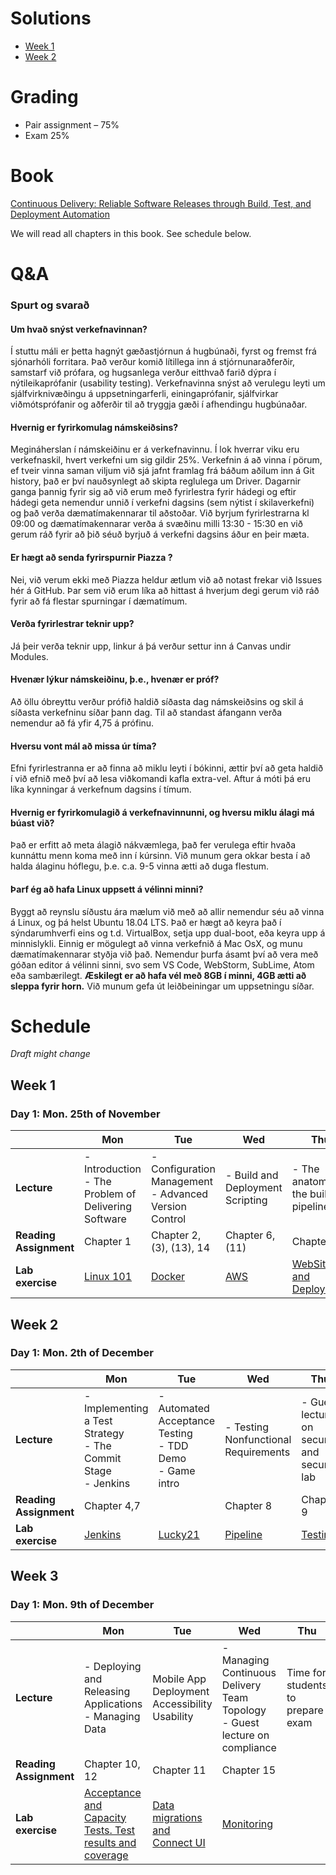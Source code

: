 # Solutions
- [Week 1](https://github.com/hgop/week1-solution-2019)
- [Week 2](https://github.com/hgop/week2-solution-2019)

# Grading

- Pair assignment – 75%
- Exam 25%

# Book

[Continuous Delivery: Reliable Software Releases through Build, Test, and Deployment Automation](https://www.amazon.com/Continuous-Delivery-Deployment-Automation-Addison-Wesley/dp/0321601912)

We will read all chapters in this book. See schedule below.

# Q&A

### Spurt og svarað

#### Um hvað snýst verkefnavinnan?

Í stuttu máli er þetta hagnýt gæðastjórnun á hugbúnaði, fyrst og fremst frá
sjónarhóli forritara. Það verður komið lítillega inn á stjórnunaraðferðir,
samstarf við prófara, og hugsanlega verður eitthvað farið dýpra í
nýtileikaprófanir (usability testing). Verkefnavinna snýst að verulegu leyti um
sjálfvirknivæðingu á uppsetningarferli, einingaprófanir, sjálfvirkar
viðmótsprófanir og aðferðir til að tryggja gæði í afhendingu hugbúnaðar.

#### Hvernig er fyrirkomulag námskeiðsins?

Megináherslan í námskeiðinu er á verkefnavinnu. Í lok hverrar viku eru
verkefnaskil, hvert verkefni um sig gildir 25%. Verkefnin á að vinna í pörum, ef
tveir vinna saman viljum við sjá jafnt framlag frá báðum aðilum inn á Git
history, það er því nauðsynlegt að skipta reglulega um Driver. Dagarnir ganga
þannig fyrir sig að við erum með fyrirlestra fyrir hádegi og eftir hádegi geta
nemendur unnið í verkefni dagsins (sem nýtist í skilaverkefni) og það verða
dæmatímakennarar til aðstoðar. Við byrjum fyrirlestrarna kl 09:00 og
dæmatímakennarar verða á svæðinu milli 13:30 - 15:30 en við gerum ráð fyrir að
þið séuð byrjuð á verkefni dagsins áður en þeir mæta.

#### Er hægt að senda fyrirspurnir Piazza ?

Nei, við verum ekki með Piazza heldur ætlum við að notast frekar við Issues hér
á GitHub. Þar sem við erum líka að hittast á hverjum degi gerum við ráð fyrir að
fá flestar spurningar í dæmatímum.

#### Verða fyrirlestrar teknir upp?

Já þeir verða teknir upp, linkur á þá verður settur inn á Canvas undir Modules.

#### Hvenær lýkur námskeiðinu, þ.e., hvenær er próf?

Að öllu óbreyttu verður prófið haldið síðasta dag námskeiðsins og skil á síðasta
verkefninu síðar þann dag. Til að standast áfangann verða nemendur að fá yfir
4,75 á prófinu.

#### Hversu vont mál að missa úr tíma?

Efni fyrirlestranna er að finna að miklu leyti í bókinni, ættir því að geta
haldið í við efnið með því að lesa viðkomandi kafla extra-vel. Aftur á móti þá
eru líka kynningar á verkefnum dagsins í tímum.

#### Hvernig er fyrirkomulagið á verkefnavinnunni, og hversu miklu álagi má búast við?

Það er erfitt að meta álagið nákvæmlega, það fer verulega eftir hvaða kunnáttu
menn koma með inn í kúrsinn. Við munum gera okkar besta í að halda álaginu
hóflegu, þ.e. c.a. 9-5 vinna ætti að duga flestum.

#### Þarf ég að hafa Linux uppsett á vélinni minni?

Byggt að reynslu síðustu ára mælum við með að allir nemendur séu að vinna á
Linux, og þá helst Ubuntu 18.04 LTS. Það er hægt að keyra það í sýndarumhverfi
eins og t.d. VirtualBox, setja upp dual-boot, eða keyra upp á minnislykli.
Einnig er mögulegt að vinna verkefnið á Mac OsX, og munu dæmatímakennarar styðja
við það. Nemendur þurfa ásamt því að vera með góðan editor á vélinni sinni, svo
sem VS Code, WebStorm, SubLime, Atom eða sambærilegt. **Æskilegt er að hafa vél
með 8GB í minni, 4GB ætti að sleppa fyrir horn.** Við munum gefa út
leiðbeiningar um uppsetningu síðar.

# Schedule

*Draft might change*
## Week 1

### Day 1: Mon. 25th of November

|                        | Mon                                                      | Tue                                                       | Wed                                                                           | Thu                                                   | Fri                                              |
| ---------------------- | -------------------------------------------------------- | --------------------------------------------------------- | ----------------------------------------------------------------------------- | ----------------------------------------------------- | ------------------------------------------------ |
| **Lecture**            | - Introduction <br> - The Problem of Delivering Software | - Configuration Management<br> - Advanced Version Control | - Build and Deployment Scripting| - The anatomy of the build pipeline                   | No lecture, Lab day                              |
| **Reading Assignment** | Chapter 1                                                | Chapter 2, (3), (13), 14                                  | Chapter 6,(11)                                                                  | Chapter 5                                      |                                                  |
| **Lab exercise**       | [Linux 101](/Assignments/Day01/README.md)                 | [Docker](/Assignments/Day02/README.md)                     | [AWS](/Assignments/Day03/README.md)                                             | [WebSite and Deployment](/Assignments/Day04/README.md)  | [Week 1 assignment](/Assignments/Day05/README.md)   |

## Week 2

### Day 1: Mon. 2th of December

|                        | Mon                                                                   | Tue                                                                                              | Wed                                                                  | Thu                                                                          | Fri                                               |
| ---------------------- | --------------------------------------------------------------------- | ------------------------------------------------------------------------------------------------ | -------------------------------------------------------------------- | ---------------------------------------------------------------------------- | ------------------------------------------------- |
| **Lecture**            | - Implementing a Test Strategy <br> - The Commit Stage <br> - Jenkins | - Automated Acceptance Testing<br>- TDD Demo <br> - Game intro <br>| - Testing Nonfunctional Requirements <br>                                    | - Guest lecture on security and security lab <br> | No lecture, Lab day                               |
| **Reading Assignment** | Chapter 4,7                                                           |                                                                                                  | Chapter 8                                                            | Chapter 9                                                                    |                                                   |
| **Lab exercise**       | [Jenkins](/Assignments/Day06/README.md)                                | [Lucky21](/Assignments/Day07/README.md)                                                    | [Pipeline](/Assignments/Day08/README.md) | [Testing](/Assignments/Day09/README.md) | [Week 2 assignment](/Assignments/Day10/README.md) |

## Week 3

### Day 1: Mon. 9th of December

|                        | Mon                                                            | Tue                                                                  | Wed                                               | Thu                               | Fri                                                |
| ---------------------- | -------------------------------------------------------------- | -------------------------------------------------------------------- | ------------------------------------------------- | --------------------------------- | -------------------------------------------------- |
| **Lecture**            | - Deploying and Releasing Applications<br>- Managing Data | Mobile App Deployment <br> Accessibility<br>Usability | - Managing Continuous Delivery<br> Team Topology<br> - Guest lecture on compliance     | Time for students to prepare exam | Exam, 09:00 - 10:30                                |
| **Reading Assignment** | Chapter 10, 12                                                     | Chapter 11                                                           |Chapter 15                                             |                                   |                                                    |
| **Lab exercise**       | [Acceptance and Capacity Tests. Test results and coverage](/Assignments/Day11/README.md)|   [Data migrations and Connect UI](/Assignments/Day12/README.md)                           | [Monitoring](/Assignments/Day13/README.md) |                                   | [Week 3 assignment](/Assignments/Day14/README.md) |
